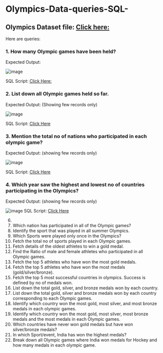 # Olympics-Data-queries-SQL-

## Olympics Dataset file: [Click here:](https://github.com/Mahendra710/Olympics-Data-queries-SQL-/blob/main/Olympics_data.zip)

Here are queries:

### 1. How many Olympic games have been held?

Expected Output:

![image](https://github.com/Mahendra710/Olympics-Data-queries-SQL-/assets/83266654/37496b66-91d4-4563-b801-6c8c208f0214)

SQL Script: [Click Here:](https://github.com/Mahendra710/Olympics-Data-queries-SQL-/blob/main/SQLQuery1.sql)

### 2. List down all Olympic games held so far.

Expected Output: (Showing few records only)

![image](https://github.com/Mahendra710/Olympics-Data-queries-SQL-/assets/83266654/60b5795c-5c85-4823-abfa-f399b5e7bc17)

SQL Script: [Click Here](https://github.com/Mahendra710/Olympics-Data-queries-SQL-/blob/main/SQLQuery2.sql)


### 3. Mention the total no of nations who participated in each olympic game?

Expected Output: (showing few records only)

![image](https://github.com/Mahendra710/Olympics-Data-queries-SQL-/assets/83266654/ff23af57-3068-4413-885c-5061ca2e997d)

SQL Script: [Click Here](https://github.com/Mahendra710/Olympics-Data-queries-SQL-/blob/main/SQLQuery3.sql)

### 4. Which year saw the highest and lowest no of countries participating in the Olympics?
Expected Output: (showing few records only)

![image](https://github.com/Mahendra710/Olympics-Data-queries-SQL-/assets/83266654/6bd7b0e2-1f43-4f63-9ea7-87d721cfd4e6)
SQL Script: [Click Here](https://github.com/Mahendra710/Olympics-Data-queries-SQL-/blob/main/SQLQuery4.sql)

6. 
7. Which nation has participated in all of the Olympic games?
8. Identify the sport that was played in all summer Olympics.
9. Which Sports were played only once in the Olympics?
10. Fetch the total no of sports played in each Olympic games.
11. Fetch details of the oldest athletes to win a gold medal.
12. Find the Ratio of male and female athletes who participated in all Olympic games.
13. Fetch the top 5 athletes who have won the most gold medals.
14. Fetch the top 5 athletes who have won the most medals (gold/silver/bronze).
15. Fetch the top 5 most successful countries in olympics. Success is defined by no of medals won.
16. List down the total gold, silver, and bronze medals won by each country.
17. List down the total gold, silver and bronze medals won by each country corresponding to each Olympic games.
18. Identify which country won the most gold, most silver, and most bronze medals in each olympic games.
19. Identify which country won the most gold, most silver, most bronze medals and the most medals in each Olympic games.
20. Which countries have never won gold medals but have won silver/bronze medals?
21. In which Sport/event, India has won the highest medals?
22. Break down all Olympic games where India won medals for Hockey and how many medals in each olympic game.

